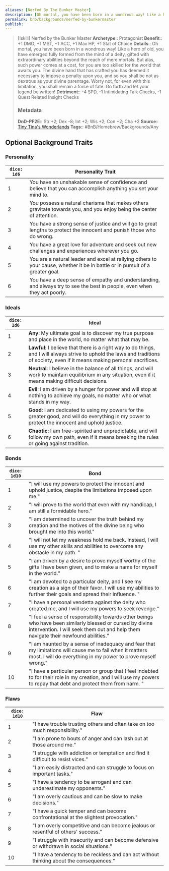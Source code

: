 ```yaml
---
aliases: [Nerfed By The Bunker Master]
description: [Oh mortal, you have been born in a wondrous way! Like a hero of old, you have emerged fully formed from the mind of a deity, gifted with extraordinary abilities beyond the reach of mere mortals...]
permalink: bnb/backgrounds/nerfed-by-bunkermaster
publish: 
---
```


> [!skill] Nerfed by the Bunker Master
> **Archetype**:: Protagonist
> **Benefit**:: +1 DMG, +1 MST, +1 ACC, +1 Max HP, +1 Stat of Choice
> **Details**:: Oh mortal, you have been born in a wondrous way! Like a hero of old, you have emerged fully formed from the mind of a deity, gifted with extraordinary abilities beyond the reach of mere mortals. But alas, such power comes at a cost, for you are too skilled for the world that awaits you. The divine hand that has crafted you has deemed it necessary to impose a penalty upon you, and so you shall be not as dextrous as your divine parentage. Worry not, for even with this limitation, you shall remain a force of fate. Go forth and let your legend be written!
> **Detriment**:: -4 SPD, -1 Intimidating Talk Checks, -1 Quest Related Insight Checks
> ### Metadata
> **DnD-PF2E**:: Str +2; Dex -8; Int +2; Wis +2; Con +2; Cha +2
> **Source**:: [Tiny Tina's Wonderlands](https://playwonderlands.2k.com)
> **Tags**:: #BnB/Homebrew/Backgrounds/Any

## Optional Background Traits

### Personality

| `dice: 1d6` | Personality Trait                                                                                                             |
|-------------|-------------------------------------------------------------------------------------------------------------------------------|
| 1           | You have an unshakable sense of confidence and believe that you can accomplish anything you set your mind to.                 |
| 2           | You possess a natural charisma that makes others gravitate towards you, and you enjoy being the center of attention.          |
| 3           | You have a strong sense of justice and will go to great lengths to protect the innocent and punish those who do wrong.        |
| 4           | You have a great love for adventure and seek out new challenges and experiences wherever you go.                              |
| 5           | You are a natural leader and excel at rallying others to your cause, whether it be in battle or in pursuit of a greater goal. |
| 6           | You have a deep sense of empathy and understanding, and always try to see the best in people, even when they act poorly.      |

### Ideals

| `dice: 1d6` | Ideal                                                                                                                                                                             |
|-------------|-----------------------------------------------------------------------------------------------------------------------------------------------------------------------------------|
| 1           | **Any**: My ultimate goal is to discover my true purpose and place in the world, no matter what that may be.                                                                      |
| 2           | **Lawful**: I believe that there is a right way to do things, and I will always strive to uphold the laws and traditions of society, even if it means making personal sacrifices. |
| 3           | **Neutral**: I believe in the balance of all things, and will work to maintain equilibrium in any situation, even if it means making difficult decisions.                         |
| 4           | **Evil**: I am driven by a hunger for power and will stop at nothing to achieve my goals, no matter who or what stands in my way.                                                 |
| 5           | **Good**: I am dedicated to using my powers for the greater good, and will do everything in my power to protect the innocent and uphold justice.                                  |
| 6           | **Chaotic**: I am free-spirited and unpredictable, and will follow my own path, even if it means breaking the rules or going against tradition.                                   |

### Bonds

| `dice: 1d10` | Bond                                                                                                                                                                                            |
|--------------|-------------------------------------------------------------------------------------------------------------------------------------------------------------------------------------------------|
| 1            | "I will use my powers to protect the innocent and uphold justice, despite the limitations imposed upon me."                                                                                     |
| 2            | "I will prove to the world that even with my handicap, I am still a formidable hero."                                                                                                           |
| 3            | "I am determined to uncover the truth behind my creation and the motives of the divine being who brought me into this world."                                                                   |
| 4            | "I will not let my weakness hold me back. Instead, I will use my other skills and abilities to overcome any obstacle in my path.  "                                                             |
| 5            | "I am driven by a desire to prove myself worthy of the gifts I have been given, and to make a name for myself in the world."                                                                    |
| 6            | "I am devoted to a particular deity, and I see my creation as a sign of their favor. I will use my abilities to further their goals and spread their influence. "                               |
| 7            | "I have a personal vendetta against the deity who created me, and I will use my powers to seek revenge."                                                                                        |
| 8            | "I feel a sense of responsibility towards other beings who have been similarly blessed or cursed by divine intervention. I will seek them out and help them navigate their newfound abilities." |
| 9            | "I am haunted by a sense of inadequacy and fear that my limitations will cause me to fail when it matters most. I will do everything in my power to prove myself wrong."                        |
| 10           | "I have a particular person or group that I feel indebted to for their role in my creation, and I will use my powers to repay that debt and protect them from harm. "                           |

### Flaws

| `dice: 1d10` | Flaw                                                                                     |
|--------------|------------------------------------------------------------------------------------------|
| 1            | "I have trouble trusting others and often take on too much responsibility."              |
| 2            | "I am prone to bouts of anger and can lash out at those around me."                      |
| 3            | "I struggle with addiction or temptation and find it difficult to resist vices."         |
| 4            | "I am easily distracted and can struggle to focus on important tasks."                   |
| 5            | "I have a tendency to be arrogant and can underestimate my opponents."                   |
| 6            | "I am overly cautious and can be slow to make decisions."                                |
| 7            | "I have a quick temper and can become confrontational at the slightest provocation."     |
| 8            | "I am overly competitive and can become jealous or resentful of others' success."        |
| 9            | "I struggle with insecurity and can become defensive or withdrawn in social situations." |
| 10           | "I have a tendency to be reckless and can act without thinking about the consequences."  |
